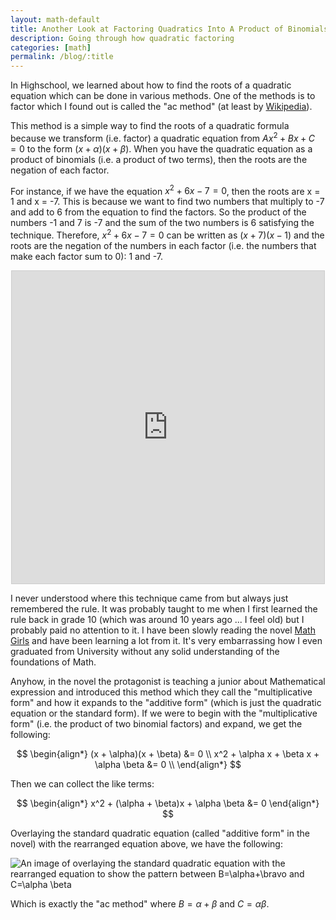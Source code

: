 ```yaml
---
layout: math-default                                                                   
title: Another Look at Factoring Quadratics Into A Product of Binomials
description: Going through how quadratic factoring
categories: [math]                                                
permalink: /blog/:title
---
```


In Highschool, we learned about how to find the roots of a quadratic equation which 
can be done in various methods. One of the methods is to factor which I found out is 
called the "ac method" (at least by [Wikipedia](https://en.wikipedia.org/wiki/Factorization#Quadratic_ac_method)). 

This method is a simple way to find the roots of a quadratic formula because we transform (i.e. factor) 
a quadratic equation from $Ax^2+Bx+C=0$ to the form $(x + \alpha)(x + \beta)$. When you have the quadratic equation as 
a product of binomials (i.e. a product of two terms), then the roots are the negation of each factor. 

For instance, if we have the equation $x^2 + 6x - 7 = 0$, then the roots are x = 1 and x = -7. 
This is because we want to find two numbers that multiply to -7 and add to 6 from the equation to find the factors. 
So the product of the numbers -1 and 7 is -7 and the sum of the two numbers is 6 satisfying the technique. Therefore, 
$x^2 + 6x - 7 = 0$ can be written as $(x+7)(x-1)$ and the roots are the negation of the numbers in each factor (i.e. the numbers that make each factor 
sum to 0): 1 and -7. 

<center>
<iframe alt = "The graph of x^2+6x-7 using Desmos - a graphing software - to show the roots of the equation" src="https://www.desmos.com/calculator/zce0xvgu5c?embed" width="500" height="500" style="border: 1px solid #ccc" frameborder=0></iframe>
</center>

I never understood where this technique came from but always just remembered the rule. It was probably taught to me when I first learned the rule back in 
grade 10 (which was around 10 years ago ... I feel old) but I probably paid no attention to it. I have been slowly reading the novel [Math Girls](https://www.goodreads.com/book/show/13100316-math-girls) 
and have been learning a lot from it. It's very embarrassing how I even graduated from University without any solid understanding of the foundations of Math. 

Anyhow, in the novel the protagonist is teaching a junior about Mathematical expression and introduced this method which they call the "multiplicative form" and how it expands to 
the "additive form" (which is just the quadratic equation or the standard form). If we were to begin with the "multiplicative form" (i.e. the product of two binomial factors) and expand, we get the following: 

$$
\begin{align*}
(x + \alpha)(x + \beta) &= 0 \\
x^2 + \alpha x + \beta x + \alpha \beta &= 0 \\
\end{align*}
$$

Then we can collect the like terms:

$$
\begin{align*}
x^2 + (\alpha + \beta)x + \alpha \beta &= 0
\end{align*}
$$

Overlaying the standard quadratic equation (called "additive form" in the novel) with the rearranged equation above, we have the following:

![An image of overlaying the standard quadratic equation with the rearranged equation to show the pattern between B=\alpha+\bravo and C=\alpha \beta](../assets/math-physics/factoring-quadratic.png)

Which is exactly the "ac method" where $B = \alpha+\beta$ and $C = \alpha \beta$.
